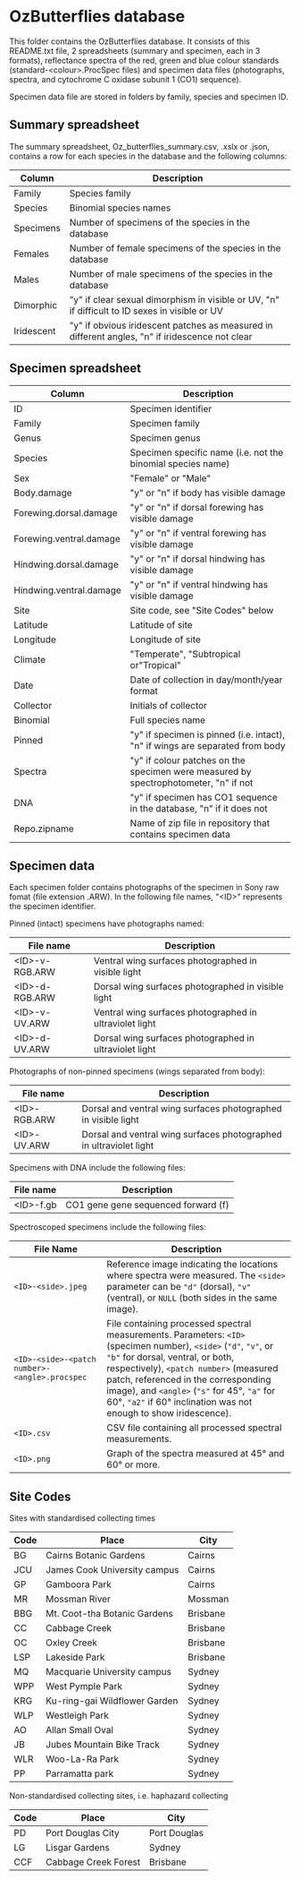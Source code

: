 # OzButterflies database

This folder contains the OzButterflies database. It consists of this README.txt file, 2 spreadsheets (summary and specimen, each in 3 formats), reflectance spectra of the red, green and blue colour standards (standard-\<colour\>.ProcSpec files) and specimen data files (photographs, spectra, and cytochrome C oxidase subunit 1 (CO1) sequence).

Specimen data file are stored in folders by family, species and specimen ID.

## Summary spreadsheet

The summary spreadsheet, Oz_butterflies_summary.csv, .xslx or .json, contains a row for each species in the database and the following columns:

| Column     | Description                                                                                     |
|--------------------------|----------------------------------------------|
| Family     | Species family                                                                                  |
| Species    | Binomial species names                                                                          |
| Specimens  | Number of specimens of the species in the database                                              |
| Females    | Number of female specimens of the species in the database                                       |
| Males      | Number of male specimens of the species in the database                                         |
| Dimorphic  | "y" if clear sexual dimorphism in visible or UV, "n" if difficult to ID sexes in visible or UV  |
| Iridescent | "y" if obvious iridescent patches as measured in different angles, "n" if iridescence not clear |

## Specimen spreadsheet

| Column                  | Description                                                                          |
|--------------------------|----------------------------------------------|
| ID                      | Specimen identifier                                                                  |
| Family                  | Specimen family                                                                      |
| Genus                   | Specimen genus                                                                       |
| Species                 | Specimen specific name (i.e. not the binomial species name)                          |
| Sex                     | "Female" or "Male"                                                                   |
| Body.damage             | "y" or "n" if body has visible damage                                                |
| Forewing.dorsal.damage  | "y" or "n" if dorsal forewing has visible damage                                     |
| Forewing.ventral.damage | "y" or "n" if ventral forewing has visible damage                                    |
| Hindwing.dorsal.damage  | "y" or "n" if dorsal hindwing has visible damage                                     |
| Hindwing.ventral.damage | "y" or "n" if ventral hindwing has visible damage                                    |
| Site                    | Site code, see "Site Codes" below                                                    |
| Latitude                | Latitude of site                                                                     |
| Longitude               | Longitude of site                                                                    |
| Climate                 | "Temperate", "Subtropical or"Tropical"                                               |
| Date                    | Date of collection in day/month/year format                                          |
| Collector               | Initials of collector                                                                |
| Binomial                | Full species name                                                                    |
| Pinned                  | "y" if specimen is pinned (i.e. intact), "n" if wings are separated from body        |
| Spectra                 | "y" if colour patches on the specimen were measured by spectrophotometer, "n" if not |
| DNA                     | "y" if specimen has CO1 sequence in the database, "n" if it does not                 |
| Repo.zipname            | Name of zip file in repository that contains specimen data                           |

## Specimen data

Each specimen folder contains photographs of the specimen in Sony raw fomat (file extension .ARW). In the following file names, "\<ID\>" represents the specimen identifier.

Pinned (intact) specimens have photographs named:

| File name        | Description                                             |
|---------------------------------|---------------------------------------|
| \<ID\>-v-RGB.ARW | Ventral wing surfaces photographed in visible light     |
| \<ID\>-d-RGB.ARW | Dorsal wing surfaces photographed in visible light      |
| \<ID\>-v-UV.ARW  | Ventral wing surfaces photographed in ultraviolet light |
| \<ID\>-d-UV.ARW  | Dorsal wing surfaces photographed in ultraviolet light  |

Photographs of non-pinned specimens (wings separated from body):

| File name      | Description                                                        |
|---------------------------------|---------------------------------------|
| \<ID\>-RGB.ARW | Dorsal and ventral wing surfaces photographed in visible light     |
| \<ID\>-UV.ARW  | Dorsal and ventral wing surfaces photographed in ultraviolet light |

Specimens with DNA include the following files:

| File name   | Description                         |
|-------------|-------------------------------------|
| \<ID\>-f.gb | CO1 gene gene sequenced forward (f) |

Spectroscoped specimens include the following files:

| File Name                                     | Description                                                                                                                                                                                                                                                                                                                                                |
|--------------------------|----------------------------------------------|
| `<ID>-<side>.jpeg`                            | Reference image indicating the locations where spectra were measured. The `<side>` parameter can be `"d"` (dorsal), `"v"` (ventral), or `NULL` (both sides in the same image).                                                                                                                                                                             |
| `<ID>-<side>-<patch number>-<angle>.procspec` | File containing processed spectral measurements. Parameters: `<ID>` (specimen number), `<side>` (`"d"`, `"v"`, or `"b"` for dorsal, ventral, or both, respectively), `<patch number>` (measured patch, referenced in the corresponding image), and `<angle>` (`"s"` for 45°, `"a"` for 60°, `"a2"` if 60° inclination was not enough to show iridescence). |
| `<ID>.csv`                                    | CSV file containing all processed spectral measurements.                                                                                                                                                                                                                                                                                                   |
| `<ID>.png`                                    | Graph of the spectra measured at 45° and 60° or more.                                                                                                                                                                                                                                                                                                      |

## Site Codes

Sites with standardised collecting times

| Code | Place                         | City     |
|------|-------------------------------|----------|
| BG   | Cairns Botanic Gardens        | Cairns   |
| JCU  | James Cook University campus  | Cairns   |
| GP   | Gamboora Park                 | Cairns   |
| MR   | Mossman River                 | Mossman  |
| BBG  | Mt. Coot-tha Botanic Gardens  | Brisbane |
| CC   | Cabbage Creek                 | Brisbane |
| OC   | Oxley Creek                   | Brisbane |
| LSP  | Lakeside Park                 | Brisbane |
| MQ   | Macquarie University campus   | Sydney   |
| WPP  | West Pymple Park              | Sydney   |
| KRG  | Ku-ring-gai Wildflower Garden | Sydney   |
| WLP  | Westleigh Park                | Sydney   |
| AO   | Allan Small Oval              | Sydney   |
| JB   | Jubes Mountain Bike Track     | Sydney   |
| WLR  | Woo-La-Ra Park                | Sydney   |
| PP   | Parramatta park               | Sydney   |

Non-standardised collecting sites, i.e. haphazard collecting

| Code | Place                | City         |
|------|----------------------|--------------|
| PD   | Port Douglas City    | Port Douglas |
| LG   | Lisgar Gardens       | Sydney       |
| CCF  | Cabbage Creek Forest | Brisbane     |
